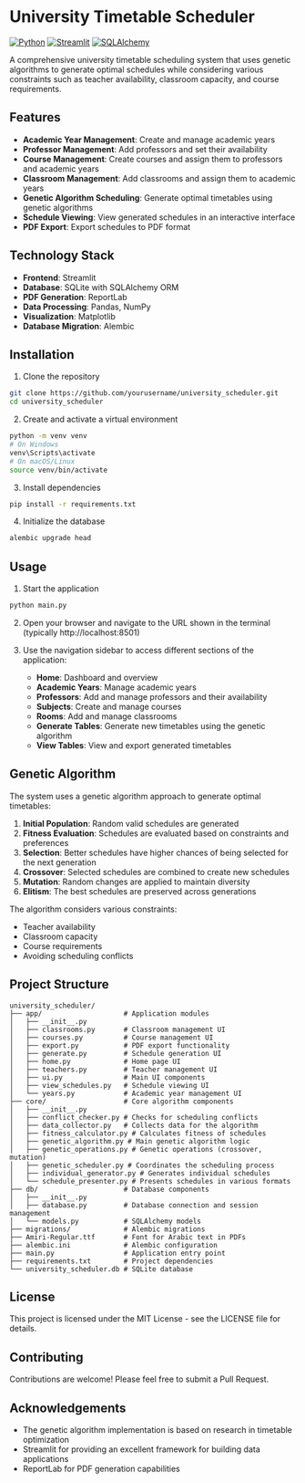 # University Timetable Scheduler

[![Python](https://img.shields.io/badge/Python-3.12-blue.svg)](https://www.python.org/)
[![Streamlit](https://img.shields.io/badge/Streamlit-1.31.0-red.svg)](https://streamlit.io/)
[![SQLAlchemy](https://img.shields.io/badge/SQLAlchemy-2.0.23-green.svg)](https://www.sqlalchemy.org/)

A comprehensive university timetable scheduling system that uses genetic algorithms to generate optimal schedules while considering various constraints such as teacher availability, classroom capacity, and course requirements.

## Features

- **Academic Year Management**: Create and manage academic years
- **Professor Management**: Add professors and set their availability
- **Course Management**: Create courses and assign them to professors and academic years
- **Classroom Management**: Add classrooms and assign them to academic years
- **Genetic Algorithm Scheduling**: Generate optimal timetables using genetic algorithms
- **Schedule Viewing**: View generated schedules in an interactive interface
- **PDF Export**: Export schedules to PDF format

## Technology Stack

- **Frontend**: Streamlit
- **Database**: SQLite with SQLAlchemy ORM
- **PDF Generation**: ReportLab
- **Data Processing**: Pandas, NumPy
- **Visualization**: Matplotlib
- **Database Migration**: Alembic

## Installation

1. Clone the repository

```bash
git clone https://github.com/yourusername/university_scheduler.git
cd university_scheduler
```

2. Create and activate a virtual environment

```bash
python -m venv venv
# On Windows
venv\Scripts\activate
# On macOS/Linux
source venv/bin/activate
```

3. Install dependencies

```bash
pip install -r requirements.txt
```

4. Initialize the database

```bash
alembic upgrade head
```

## Usage

1. Start the application

```bash
python main.py
```

2. Open your browser and navigate to the URL shown in the terminal (typically http://localhost:8501)

3. Use the navigation sidebar to access different sections of the application:
   - **Home**: Dashboard and overview
   - **Academic Years**: Manage academic years
   - **Professors**: Add and manage professors and their availability
   - **Subjects**: Create and manage courses
   - **Rooms**: Add and manage classrooms
   - **Generate Tables**: Generate new timetables using the genetic algorithm
   - **View Tables**: View and export generated timetables

## Genetic Algorithm

The system uses a genetic algorithm approach to generate optimal timetables:

1. **Initial Population**: Random valid schedules are generated
2. **Fitness Evaluation**: Schedules are evaluated based on constraints and preferences
3. **Selection**: Better schedules have higher chances of being selected for the next generation
4. **Crossover**: Selected schedules are combined to create new schedules
5. **Mutation**: Random changes are applied to maintain diversity
6. **Elitism**: The best schedules are preserved across generations

The algorithm considers various constraints:
- Teacher availability
- Classroom capacity
- Course requirements
- Avoiding scheduling conflicts

## Project Structure

```
university_scheduler/
├── app/                    # Application modules
│   ├── __init__.py
│   ├── classrooms.py       # Classroom management UI
│   ├── courses.py          # Course management UI
│   ├── export.py           # PDF export functionality
│   ├── generate.py         # Schedule generation UI
│   ├── home.py             # Home page UI
│   ├── teachers.py         # Teacher management UI
│   ├── ui.py               # Main UI components
│   ├── view_schedules.py   # Schedule viewing UI
│   └── years.py            # Academic year management UI
├── core/                   # Core algorithm components
│   ├── __init__.py
│   ├── conflict_checker.py # Checks for scheduling conflicts
│   ├── data_collector.py   # Collects data for the algorithm
│   ├── fitness_calculator.py # Calculates fitness of schedules
│   ├── genetic_algorithm.py # Main genetic algorithm logic
│   ├── genetic_operations.py # Genetic operations (crossover, mutation)
│   ├── genetic_scheduler.py # Coordinates the scheduling process
│   ├── individual_generator.py # Generates individual schedules
│   └── schedule_presenter.py # Presents schedules in various formats
├── db/                     # Database components
│   ├── __init__.py
│   ├── database.py         # Database connection and session management
│   └── models.py           # SQLAlchemy models
├── migrations/             # Alembic migrations
├── Amiri-Regular.ttf       # Font for Arabic text in PDFs
├── alembic.ini             # Alembic configuration
├── main.py                 # Application entry point
├── requirements.txt        # Project dependencies
└── university_scheduler.db # SQLite database
```

## License

This project is licensed under the MIT License - see the LICENSE file for details.

## Contributing

Contributions are welcome! Please feel free to submit a Pull Request.

## Acknowledgements

- The genetic algorithm implementation is based on research in timetable optimization
- Streamlit for providing an excellent framework for building data applications
- ReportLab for PDF generation capabilities